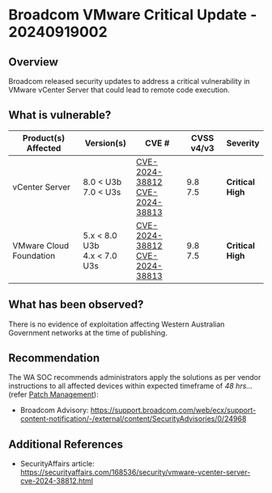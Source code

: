 # Broadcom VMware Critical Update - 20240919002

## Overview

Broadcom released security updates to address a critical vulnerability in VMware vCenter Server that could lead to remote code execution.

## What is vulnerable?

| Product(s) Affected     | Version(s)                         | CVE #                              | CVSS v4/v3   | Severity                   |
| ----------------------- | ---------------------------------- | ---------------------------------- | ------------ | -------------------------- |
| vCenter Server          | 8.0 < U3b <br> 7.0 < U3s         | [CVE-2024-38812](https://nvd.nist.gov/vuln/detail/CVE-2024-38812) <br> [CVE-2024-38813](https://nvd.nist.gov/vuln/detail/CVE-2024-38813) | 9.8 <br> 7.5 | **Critical** <br> **High** |
| VMware Cloud Foundation | 5.x < 8.0 U3b <br> 4.x < 7.0 U3s | [CVE-2024-38812](https://nvd.nist.gov/vuln/detail/CVE-2024-38812) <br> [CVE-2024-38813](https://nvd.nist.gov/vuln/detail/CVE-2024-38813) | 9.8 <br> 7.5 | **Critical** <br> **High** |

## What has been observed?

There is no evidence of exploitation affecting Western Australian Government networks at the time of publishing.

## Recommendation

The WA SOC recommends administrators apply the solutions as per vendor instructions to all affected devices within expected timeframe of *48 hrs...* (refer [Patch Management](../guidelines/patch-management.md)):

- Broadcom Advisory: <https://support.broadcom.com/web/ecx/support-content-notification/-/external/content/SecurityAdvisories/0/24968>

## Additional References

- SecurityAffairs article: <https://securityaffairs.com/168536/security/vmware-vcenter-server-cve-2024-38812.html>
